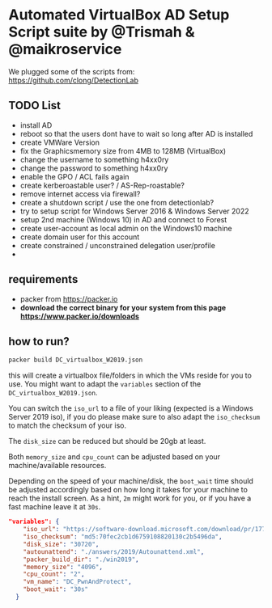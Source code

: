 # Automated VirtualBox AD Setup Script suite by @Trismah & @maikroservice

We plugged some of the scripts from: https://github.com/clong/DetectionLab

## TODO List

- install AD
- reboot so that the users dont have to wait so long after AD is installed
- create VMWare Version
- fix the Graphicsmemory size from 4MB to 128MB (VirtualBox)
- change the username to something h4xx0ry
- change the password to something h4xx0ry
- enable the GPO / ACL fails again
- create kerberoastable user? / AS-Rep-roastable?
- remove internet access via firewall?
- create a shutdown script / use the one from detectionlab?
- try to setup script for Windows Server 2016 & Windows Server 2022
- setup 2nd machine (Windows 10) in AD and connect to Forest
- create user-account as local admin on the Windows10 machine
- create domain user for this account
- create constrained / unconstrained delegation user/profile
-

## requirements

- packer from https://packer.io
- **download the correct binary for your system from this page https://www.packer.io/downloads**

## how to run?

```bash
packer build DC_virtualbox_W2019.json
```

this will create a virtualbox file/folders in which the VMs reside for you to use.
You might want to adapt the `variables` section of the `DC_virtualbox_W2019.json`.

You can switch the `iso_url` to a file of your liking (expected is a Windows Server 2019 iso), if you do please make sure to also adapt the `iso_checksum` to match the checksum of your iso.

The `disk_size` can be reduced but should be 20gb at least.

Both `memory_size` and `cpu_count` can be adjusted based on your machine/available resources.

Depending on the speed of your machine/disk, the `boot_wait` time should be adjusted accordingly based on how long it takes for your machine to reach the install screen. As a hint, `2m` might work for you, or if you have a fast machine leave it at `30s`.

```json
"variables": {
    "iso_url": "https://software-download.microsoft.com/download/pr/17763.737.190906-2324.rs5_release_svc_refresh_SERVER_EVAL_x64FRE_en-us_1.iso",
    "iso_checksum": "md5:70fec2cb1d6759108820130c2b5496da",
    "disk_size": "30720",
    "autounattend": "./answers/2019/Autounattend.xml",
    "packer_build_dir": "./win2019",
    "memory_size": "4096",
    "cpu_count": "2",
    "vm_name": "DC_PwnAndProtect",
    "boot_wait": "30s"
  }
```
